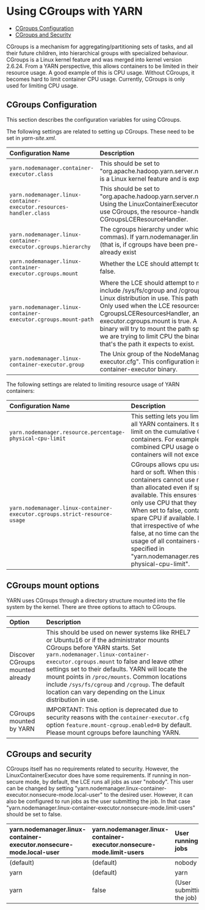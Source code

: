 <!---
  Licensed under the Apache License, Version 2.0 (the "License");
  you may not use this file except in compliance with the License.
  You may obtain a copy of the License at

   http://www.apache.org/licenses/LICENSE-2.0

  Unless required by applicable law or agreed to in writing, software
  distributed under the License is distributed on an "AS IS" BASIS,
  WITHOUT WARRANTIES OR CONDITIONS OF ANY KIND, either express or implied.
  See the License for the specific language governing permissions and
  limitations under the License. See accompanying LICENSE file.
-->

Using CGroups with YARN
=======================

* [CGroups Configuration](#CGroups_configuration)
* [CGroups and Security](#CGroups_and_security)

CGroups is a mechanism for aggregating/partitioning sets of tasks, and all their future children, into hierarchical groups with specialized behaviour. CGroups is a Linux kernel feature and was merged into kernel version 2.6.24. From a YARN perspective, this allows containers to be limited in their resource usage. A good example of this is CPU usage. Without CGroups, it becomes hard to limit container CPU usage. Currently, CGroups is only used for limiting CPU usage.

CGroups Configuration
---------------------

This section describes the configuration variables for using CGroups.

The following settings are related to setting up CGroups. These need to be set in *yarn-site.xml*.

|Configuration Name | Description |
|:---- |:---- |
| `yarn.nodemanager.container-executor.class` | This should be set to "org.apache.hadoop.yarn.server.nodemanager.LinuxContainerExecutor". CGroups is a Linux kernel feature and is exposed via the LinuxContainerExecutor. |
| `yarn.nodemanager.linux-container-executor.resources-handler.class` | This should be set to "org.apache.hadoop.yarn.server.nodemanager.util.CgroupsLCEResourcesHandler". Using the LinuxContainerExecutor doesn't force you to use CGroups. If you wish to use CGroups, the resource-handler-class must be set to CGroupsLCEResourceHandler. |
| `yarn.nodemanager.linux-container-executor.cgroups.hierarchy` | The cgroups hierarchy under which to place YARN proccesses(cannot contain commas). If yarn.nodemanager.linux-container-executor.cgroups.mount is false (that is, if cgroups have been pre-configured), then this cgroups hierarchy must already exist |
| `yarn.nodemanager.linux-container-executor.cgroups.mount` | Whether the LCE should attempt to mount cgroups if not found - can be true or false. |
| `yarn.nodemanager.linux-container-executor.cgroups.mount-path` | Where the LCE should attempt to mount cgroups if not found. Common locations include /sys/fs/cgroup and /cgroup; the default location can vary depending on the Linux distribution in use. This path must exist before the NodeManager is launched. Only used when the LCE resources handler is set to the CgroupsLCEResourcesHandler, and yarn.nodemanager.linux-container-executor.cgroups.mount is true. A point to note here is that the container-executor binary will try to mount the path specified + "/" + the subsystem. In our case, since we are trying to limit CPU the binary tries to mount the path specified + "/cpu" and that's the path it expects to exist. |
| `yarn.nodemanager.linux-container-executor.group` | The Unix group of the NodeManager. It should match the setting in "container-executor.cfg". This configuration is required for validating the secure access of the container-executor binary. |

The following settings are related to limiting resource usage of YARN containers:

|Configuration Name | Description |
|:---- |:---- |
| `yarn.nodemanager.resource.percentage-physical-cpu-limit` | This setting lets you limit the cpu usage of all YARN containers. It sets a hard upper limit on the cumulative CPU usage of the containers. For example, if set to 60, the combined CPU usage of all YARN containers will not exceed 60%. |
| `yarn.nodemanager.linux-container-executor.cgroups.strict-resource-usage` | CGroups allows cpu usage limits to be hard or soft. When this setting is true, containers cannot use more CPU usage than allocated even if spare CPU is available. This ensures that containers can only use CPU that they were allocated. When set to false, containers can use spare CPU if available. It should be noted that irrespective of whether set to true or false, at no time can the combined CPU usage of all containers exceed the value specified in "yarn.nodemanager.resource.percentage-physical-cpu-limit". |

CGroups mount options
---------------------

YARN uses CGroups through a directory structure mounted into the file system by the kernel. There are three options to attach to CGroups.

| Option | Description |
|:---- |:---- |
| Discover CGroups mounted already | This should be used on newer systems like RHEL7 or Ubuntu16 or if the administrator mounts CGroups before YARN starts. Set `yarn.nodemanager.linux-container-executor.cgroups.mount` to false and leave other settings set to their defaults. YARN will locate the mount points in `/proc/mounts`. Common locations include `/sys/fs/cgroup` and `/cgroup`. The default location can vary depending on the Linux distribution in use.|
| CGroups mounted by YARN | IMPORTANT: This option is deprecated due to security reasons with the `container-executor.cfg` option `feature.mount-cgroup.enabled=0` by default. Please mount cgroups before launching YARN.|

CGroups and security
--------------------

CGroups itself has no requirements related to security. However, the LinuxContainerExecutor does have some requirements. If running in non-secure mode, by default, the LCE runs all jobs as user "nobody". This user can be changed by setting "yarn.nodemanager.linux-container-executor.nonsecure-mode.local-user" to the desired user. However, it can also be configured to run jobs as the user submitting the job. In that case "yarn.nodemanager.linux-container-executor.nonsecure-mode.limit-users" should be set to false.

| yarn.nodemanager.linux-container-executor.nonsecure-mode.local-user | yarn.nodemanager.linux-container-executor.nonsecure-mode.limit-users | User running jobs |
|:---- |:---- |:---- |
| (default) | (default) | nobody |
| yarn | (default) | yarn |
| yarn | false | (User submitting the job) |


